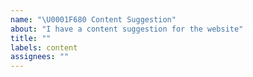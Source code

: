 ```yaml
---
name: "\U0001F680 Content Suggestion"
about: "I have a content suggestion for the website"
title: ""
labels: content
assignees: ""
---
```


<!---
The content section is entirely static and built

Please add yourself as a user in: https://github.com/cdk-dev/website/tree/master/frontend/content/users

Then add the content to https://github.com/cdk-dev/website/tree/master/frontend/content/posts

Content Example: https://github.com/cdk-dev/website/tree/master/frontend/content/posts/aws-community-nordics-2020
Related User: https://github.com/cdk-dev/website/tree/master/frontend/content/users/ari-palo
--->
